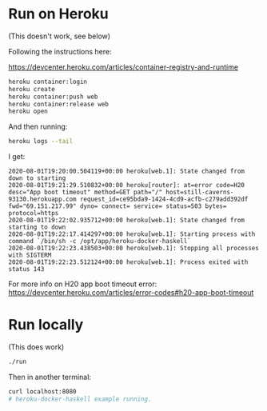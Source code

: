 # Run on Heroku

(This doesn't work, see below)

Following the instructions here:

https://devcenter.heroku.com/articles/container-registry-and-runtime

```sh
heroku container:login
heroku create
heroku container:push web
heroku container:release web
heroku open
```

And then running:
```sh
heroku logs --tail
```

I get:
```
2020-08-01T19:20:00.504119+00:00 heroku[web.1]: State changed from down to starting
2020-08-01T19:21:29.510832+00:00 heroku[router]: at=error code=H20 desc="App boot timeout" method=GET path="/" host=still-caverns-93130.herokuapp.com request_id=ce95bda9-1424-4cd9-acfb-c279add392df fwd="69.151.217.99" dyno= connect= service= status=503 bytes= protocol=https
2020-08-01T19:22:02.935712+00:00 heroku[web.1]: State changed from starting to down
2020-08-01T19:22:17.414297+00:00 heroku[web.1]: Starting process with command `/bin/sh -c /opt/app/heroku-docker-haskell`
2020-08-01T19:22:23.438503+00:00 heroku[web.1]: Stopping all processes with SIGTERM
2020-08-01T19:22:23.512124+00:00 heroku[web.1]: Process exited with status 143
```

For more info on H20 app boot timeout error: https://devcenter.heroku.com/articles/error-codes#h20-app-boot-timeout

# Run locally

(This does work)

```sh
./run
```

Then in another terminal:
```sh
curl localhost:8080
# heroku-docker-haskell example running.
```

